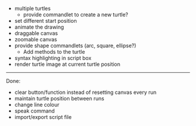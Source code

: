 * multiple turtles
  * provide commandlet to create a new turtle?
* set different start position
* animate the drawing
* draggable canvas
* zoomable canvas
* provide shape commandlets (arc, square, ellipse?)
	*  Add methods to the turtle
* syntax highlighting in script box
* render turtle image at current turtle position
----------------------------------------------------------------


Done:
* clear button/function instead of resetting canvas every run
* maintain turtle position between runs
* change line colour
* speak command
* import/export script file
